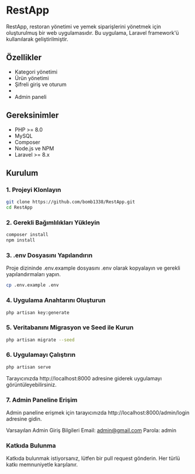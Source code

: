 # RestApp

RestApp, restoran yönetimi ve yemek siparişlerini yönetmek için oluşturulmuş bir web uygulamasıdır. Bu uygulama, Laravel framework'ü kullanılarak geliştirilmiştir.

## Özellikler

- Kategori yönetimi
- Ürün yönetimi
- Şifreli giriş ve oturum
- 
- Admin paneli

## Gereksinimler

- PHP >= 8.0
- MySQL
- Composer
- Node.js ve NPM
- Laravel >= 8.x

## Kurulum

### 1. Projeyi Klonlayın
```bash
git clone https://github.com/bomb1338/RestApp.git
cd RestApp
```


### 2. Gerekli Bağımlılıkları Yükleyin
```bash
composer install
npm install

```

### 3. .env Dosyasını Yapılandırın
Proje dizininde .env.example dosyasını .env olarak kopyalayın ve gerekli yapılandırmaları yapın.
```bash
cp .env.example .env
```
### 4. Uygulama Anahtarını Oluşturun
```bash
php artisan key:generate
```
### 5. Veritabanını Migrasyon ve Seed ile Kurun
```bash
php artisan migrate --seed
```
### 6. Uygulamayı Çalıştırın
```bash
php artisan serve
```
Tarayıcınızda http://localhost:8000 adresine giderek uygulamayı görüntüleyebilirsiniz.
### 7. Admin Paneline Erişim
Admin paneline erişmek için tarayıcınızda http://localhost:8000/admin/login adresine gidin.

Varsayılan Admin Giriş Bilgileri
Email: admin@gmail.com
Parola: admin

### Katkıda Bulunma
Katkıda bulunmak istiyorsanız, lütfen bir pull request gönderin. Her türlü katkı memnuniyetle karşılanır.
